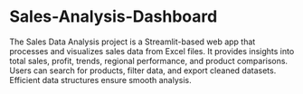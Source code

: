 # Sales-Analysis-Dashboard
The Sales Data Analysis project is a Streamlit-based web app that processes and visualizes sales data from Excel files. It provides insights into total sales, profit, trends, regional performance, and product comparisons. Users can search for products, filter data, and export cleaned datasets. Efficient data structures ensure smooth analysis.
